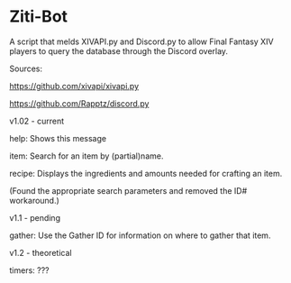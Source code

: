 # Ziti-Bot

A script that melds XIVAPI.py and Discord.py to allow Final Fantasy XIV players to query the database through the Discord overlay.


Sources: 

https://github.com/xivapi/xivapi.py

https://github.com/Rapptz/discord.py
  
  
v1.02 - current 

help:   Shows this message

item:    Search for an item by (partial)name.

recipe: Displays the ingredients and amounts needed for crafting an item.

(Found the appropriate search parameters and removed the ID# workaround.)


v1.1 - pending

gather: Use the Gather ID for information on where to gather that item.


v1.2 - theoretical

timers: ???
